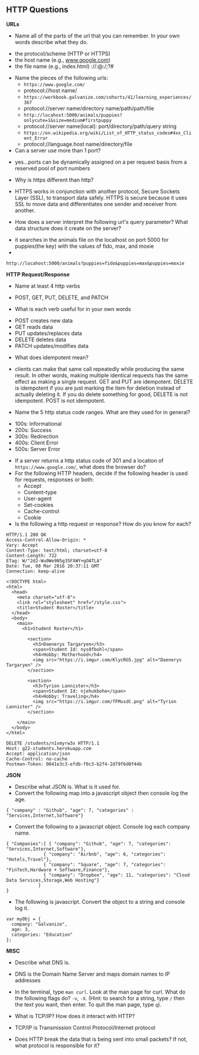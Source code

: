 ## HTTP Questions

__URLs__

* Name all of the parts of the url that you can remember.  In your own words describe what they do.
- the protocol/scheme (HTTP or HTTPS)
- the host name (e.g., www.google.com)
- the file name (e.g., index.html)
<scheme>://<username>:<password>@<host>:<port>/<path>;<parameters>?<query>#<fragment>

* Name the pieces of the following urls:
	* `https://www.google.com/`
	 - protocol://host name/
	* `https://workbook.galvanize.com/cohorts/41/learning_experiences/367`
	 - protocol://server name/directory name/path/path/file
	* `http://locahost:5000/animals/puppies?onlycute=1&size=medium#firstpuppy`
	 - protocol://server name(local): port/directory/path/query string
	* `https://en.wikipedia.org/wiki/List_of_HTTP_status_codes#4xx_Client_Error`
	 - protocol://language.host name/directory/file
* Can a server use more than 1 port?
 - yes...ports can be dynamically assigned on a per request basis from a reserved pool of port numbers

* Why is https different than http?
- HTTPS works in conjunction with another protocol, Secure Sockets Layer (SSL), to transport data safely. HTTPS is secure because it uses SSL to move data and differentiates one sender and receiver from another.

* How does a server interpret the following url's query parameter?  What data structure does it create on the server?
- it searches in the animals file on the localhost on port 5000 for puppies(the key) with the
  values of fido, max, and moxie
-

```
http://locahost:5000/animals?puppies=fido&puppies=max&puppies=moxie
```

__HTTP Request/Response__

* Name at least 4 http verbs
- POST, GET, PUT, DELETE, and PATCH

* What is each verb useful for in your own words
- POST creates new data
- GET reads data
- PUT updates/replaces data
- DELETE deletes data
- PATCH updates/modifies data

* What does idempotent mean?
-  clients can make that same call repeatedly while producing the same result. In other words, making multiple identical requests has the same effect as making a single request. GET and PUT are idempotent. DELETE is idempotent if you are just marking the item for deletion instead of actually deleting it. If you do delete something for good, DELETE is not idempotent. POST is not idempotent.

* Name the 5 http status code ranges.  What are they used for in general?
- 100s: Informational
- 200s: Success
- 300s: Redirection
- 400s: Client Error
- 500s: Server Error

* If a server returns a http status code of 301 and a location of `https://www.google.com/`, what does the browser do?
* For the following HTTP headers, decide if the following header is used for requests, responses or both:
	* Accept
	* Content-type
	* User-agent
	* Set-cookies
	* Cache-control
	* Cookie
* Is the following a http request or response?  How do you know for each?

```
HTTP/1.1 200 OK
Access-Control-Allow-Origin: *
Vary: Accept
Content-Type: text/html; charset=utf-8
Content-Length: 722
ETag: W/"2d2-Wu0We9N5g35FXWY+gOATLA"
Date: Tue, 08 Mar 2016 20:37:11 GMT
Connection: keep-alive

<!DOCTYPE html>
<html>
  <head>
    <meta charset="utf-8">
    <link rel="stylesheet" href="/style.css">
    <title>Student Roster</title>
  </head>
  <body>
    <main>
      <h1>Student Roster</h1>

        <section>
          <h3>Daenerys Targaryen</h3>
          <span>Student Id: nys8fbohl</span>
          <h4>Hobby: Motherhood</h4>
          <img src="https://i.imgur.com/KlycRG5.jpg" alt="Daenerys Targaryen" />
        </section>

        <section>
          <h3>Tyrion Lannister</h3>
          <span>Student Id: njehukbohe</span>
          <h4>Hobby: Traveling</h4>
          <img src="https://i.imgur.com/fFMusdC.png" alt="Tyrion Lannister" />
        </section>

    </main>
  </body>
</html>
```

```
DELETE /students/n1vmyrw3x HTTP/1.1
Host: g22-students.herokuapp.com
Accept: application/json
Cache-Control: no-cache
Postman-Token: 0041e3c3-efdb-f0c3-b2f4-2d79f6d0f44b
```

__JSON__

* Describe what JSON is.  What is it used for.
* Convert the following map into a javascript object then console log the age.

```
{ "company" : "Github", "age": 7, "categories" : "Services,Internet,Software"}
```
* Convert the following to a javascript object.  Console log each company name.

```
{ "Companies":[ { "company": "Github", "age": 7, "categories": "Services,Internet,Software"},
              { "company": "Airbnb", "age": 6, "categories": "Hotels,Travel"},
              { "company": "Square", "age": 7, "categories": "FinTech,Hardware + Software,Finance"},
              { "company": "Dropbox", "age": 11, "categories": "Cloud Data Services,Storage,Web Hosting"}
            ]
}
```
* The following is javascript.  Convert the object to a string and console log it.

```
var myObj = {
  company: "Galvanize",
  age: 3,
  categories: "Education"
};
```
__MISC__

* Describe what DNS is.
 - DNS is the Domain Name Server and maps domain names to IP addresses

* In the terminal, type `man curl`.  Look at the man page for curl.  What do the following flags do? `-v`, `-X`.  (Hint: to search for a string, type `/` then the text you want, then enter.  To quit the man page, type `q`).

* What is TCP/IP?  How does it interact with HTTP?
- TCP/IP is Transmission Control Protocol/Internet protocol

* Does HTTP break the data that is being sent into small packets?  If not, what protocol is responsible for it?
